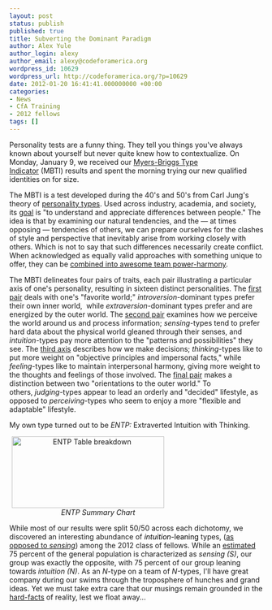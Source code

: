 ```yaml
---
layout: post
status: publish
published: true
title: Subverting the Dominant Paradigm
author: Alex Yule
author_login: alexy
author_email: alexy@codeforamerica.org
wordpress_id: 10629
wordpress_url: http://codeforamerica.org/?p=10629
date: 2012-01-20 16:41:41.000000000 +00:00
categories:
- News
- CfA Training
- 2012 fellows
tags: []
---
```

Personality tests are a funny thing. They tell you things you've always known about yourself but never quite knew how to contextualize. On Monday, January 9, we received our <a title="MBTI on Wikipedia" href="http://en.wikipedia.org/wiki/Myers-Briggs_Type_Indicator" target="_blank">Myers-Briggs Type Indicator</a> (MBTI) results and spent the morning trying our new qualified identities on for size.

The MBTI is a test developed during the 40's and 50's from Carl Jung's theory of <a href="http://en.wikipedia.org/wiki/Psychological_Types" target="_blank">personality types</a>. Used across industry, academia, and society, its <a title="MBTI Basics" href="http://www.myersbriggs.org/my-mbti-personality-type/mbti-basics/" target="_blank">goal</a> is "to understand and appreciate differences between people." The idea is that by examining our natural tendencies, and the — at times opposing — tendencies of others, we can prepare ourselves for the clashes of style and perspective that inevitably arise from working closely with others. Which is not to say that such differences necessarily create conflict. When acknowledged as equally valid approaches with something unique to offer, they can be <a title="POWER!" href="http://www.youtube.com/watch?v=kbW5sxyu9bU" target="_blank">combined into awesome team power-harmony</a>.

The MBTI delineates four pairs of traits, each pair illustrating a particular axis of one's personality, resulting in sixteen distinct personalities. The <a title="Extraversion or Introversion" href="http://myersbriggs.org/my-mbti-personality-type/mbti-basics/extraversion-or-introversion.asp" target="_blank">first pair</a> deals with one's "favorite world;" <em>introversion</em>-dominant types prefer their own inner world,  while <em>extraversion</em>-dominant types prefer and are energized by the outer world. The <a title="Sensing or Intuition" href="http://myersbriggs.org/my-mbti-personality-type/mbti-basics/sensing-or-intuition.asp" target="_blank">second pair</a> examines how we perceive the world around us and process information; <em>sensing-</em>types tend to prefer hard data about the physical world gleaned through their senses, and <em>intuition</em>-types pay more attention to the "patterns and possibilities" they see. The <a title="Thinking or Feeling?" href="http://myersbriggs.org/my-mbti-personality-type/mbti-basics/thinking-or-feeling.asp" target="_blank">third axis</a> describes how we make decisions; <em>thinking</em>-types like to put more weight on "objective principles and impersonal facts," while <em>feeling</em>-types like to maintain interpersonal harmony, giving more weight to the thoughts and feelings of those involved. The <a title="Judging or Perceiving" href="http://myersbriggs.org/my-mbti-personality-type/mbti-basics/judging-or-perceiving.asp" target="_blank">final pair</a> makes a distinction between two "orientations to the outer world."<em> </em>To others, <em>judging</em>-types appear to lead an orderly and "decided" lifestyle, as opposed to <em>perceiving</em>-types who seem to enjoy a more "flexible and adaptable" lifestyle.

My own type turned out to be <em>ENTP: </em>Extraverted Intuition with Thinking.
<div class="mceTemp" style="text-align: center;"><dl id="attachment_10848" class="wp-caption alignnone" style="width: 310px;"><dt class="wp-caption-dt"><a href="http://codeforamerica.org/wp-content/uploads/2012/01/Screen-Shot-2012-01-18-at-5.31.00-PM.png"><img class="size-medium wp-image-10848" title="ENTP" src="http://codeforamerica.org/wp-content/uploads/2012/01/Screen-Shot-2012-01-18-at-5.31.00-PM-300x141.png" alt="ENTP Table breakdown" width="300" height="141" /></a></dt><dd class="wp-caption-dd"><em>ENTP Summary Chart</em></dd></dl></div>
<p style="text-align: left;">While most of our results were split 50/50 across each dichotomy, we discovered an interesting abundance of <span style="color: #000000;"><em>intuition</em>-leaning</span> types, (<a title="Sensing or Intuition" href="http://www.myersbriggs.org/my-mbti-personality-type/mbti-basics/sensing-or-intuition.asp" target="_blank">as opposed to <em>sensing</em></a>) among the 2012 class of fellows. While an <a title="How Frequent Is My Type?" href="http://www.myersbriggs.org/my-mbti-personality-type/my-mbti-results/how-frequent-is-my-type.asp" target="_blank">estimated</a> 75 percent of the general population is characterized as <em>sensing (S)</em>, our group was exactly the opposite, with 75 percent of our group leaning towards <em>intuition (N)</em>. As an <em>N</em>-type on a team of <em>N-</em>types, I'll have great company during our swims through the troposphere of hunches and grand ideas. Yet we must take extra care that our musings remain grounded in the <a title="MEASURE!" href="http://www.deviantbits.com/blog/the-lean-startup-in-a-nutshell-iii-measure.html" target="_blank">hard-facts</a> of reality, lest we float away...</p>
